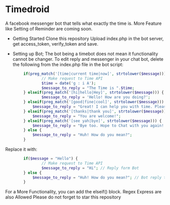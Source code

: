 # Timedroid
A facebook messenger bot that tells what exactly the time is.
More Feature like Setting of Reminder  are coming soon.

* Getting Started
Clone this repository
Upload index.php in the bot server, get access_token, verify_token and save.

* Setting up Bot;
The bot being a timebot does not mean it functionality cannot be changer. To edit reply and messenger in your chat bot, delete the following from the index.php file in the bot script:
```php
		if(preg_match('[time|current time|now]', strtolower($message))) {
				// Make request to Time API
				$time = date('g : i A');
				$message_to_reply = "The Time is ".$time;
		} elseif(preg_match('[hi|hello|Hey]', strtolower($message))) {
				$message_to_reply = 'Hello! How are you doing?';
		} elseif(preg_match('[good|fine|cool]', strtolower($message))) {
			$message_to_reply = "Great! I can help you with time. Please make a request.";
		} elseif(preg_match('[thanks|thank you]', strtolower($message))) {
			$message_to_reply = "You are welcome!";
		} elseif(preg_match('[see yah|bye]', strtolower($message))) {
			$message_to_reply = "Bye too. Hope to Chat with you again! :D";
		} else {
			$message_to_reply = "Huh! How do you mean?";
		}
```

Replace it with:
```php
		if($message = "Hello") {
				// Make request to Time API
				$message_to_reply = "Hi"; // Reply form Bot
		} else {
			$message_to_reply = "Huh! How do you mean?"; // Bot reply this if it does not understant user's message
		}
```

For a More Functionality, you can add the elseif() block. Regex Express are also Allowed
Please do not forget to star this repository
